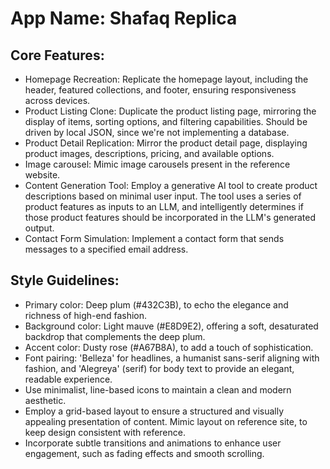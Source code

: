 # **App Name**: Shafaq Replica

## Core Features:

- Homepage Recreation: Replicate the homepage layout, including the header, featured collections, and footer, ensuring responsiveness across devices.
- Product Listing Clone: Duplicate the product listing page, mirroring the display of items, sorting options, and filtering capabilities. Should be driven by local JSON, since we're not implementing a database.
- Product Detail Replication: Mirror the product detail page, displaying product images, descriptions, pricing, and available options.
- Image carousel: Mimic image carousels present in the reference website.
- Content Generation Tool: Employ a generative AI tool to create product descriptions based on minimal user input. The tool uses a series of product features as inputs to an LLM, and intelligently determines if those product features should be incorporated in the LLM's generated output.
- Contact Form Simulation: Implement a contact form that sends messages to a specified email address.

## Style Guidelines:

- Primary color: Deep plum (#432C3B), to echo the elegance and richness of high-end fashion.
- Background color: Light mauve (#E8D9E2), offering a soft, desaturated backdrop that complements the deep plum.
- Accent color: Dusty rose (#A67B8A), to add a touch of sophistication.
- Font pairing: 'Belleza' for headlines, a humanist sans-serif aligning with fashion, and 'Alegreya' (serif) for body text to provide an elegant, readable experience.
- Use minimalist, line-based icons to maintain a clean and modern aesthetic.
- Employ a grid-based layout to ensure a structured and visually appealing presentation of content.  Mimic layout on reference site, to keep design consistent with reference.
- Incorporate subtle transitions and animations to enhance user engagement, such as fading effects and smooth scrolling.